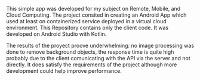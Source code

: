 This simple app was developed for my subject on Remote, Mobile, and Cloud Computing. The project consited in creating an Android App which used at least on containerized service deployed in a virtual cloud environment. This Repository contains only the client code. It was developed on Android Studio with Kotlin.

The results of the proyect proove underwhelming: no image processing was done to remove background objects, the response time is quite high probably due to the client comunicating with the API via the server and not directly. It does satisfy the requirements of the project although more development could help improve performance.
